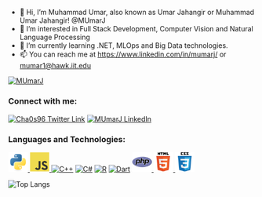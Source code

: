 - 👋 Hi, I’m Muhammad Umar, also known as Umar Jahangir or Muhammad Umar Jahangir! @MUmarJ
- 👀 I’m interested in Full Stack Development, Computer Vision and Natural Language Processing
- 🌱 I’m currently learning .NET, MLOps and Big Data technologies.
- 📫 You can reach me at https://www.linkedin.com/in/mumarj/ or mumar1@hawk.iit.edu

<!---
MUmarJ/MUmarJ is a ✨ special ✨ repository because its `README.md` (this file) appears on your GitHub profile.
You can click the Preview link to take a look at your changes.
--->

<p align="left"> <a href="https://twitter.com/Cha0s96" target="blank"><img src="https://img.shields.io/twitter/follow/Cha0s96?logo=twitter&style=for-the-badge" alt="MUmarJ" /></a> </p>

<h3 align="left">Connect with me:</h3>
<p align="left">
<a href="https://twitter.com/Cha0s96" target="blank"><img align="center" src="https://raw.githubusercontent.com/rahuldkjain/github-profile-readme-generator/master/src/images/icons/Social/twitter.svg" alt="Cha0s96 Twitter Link" height="30" width="40" /></a>
<a href="https://www.linkedin.com/in/mumarj/" target="blank"><img align="center" src="https://raw.githubusercontent.com/rahuldkjain/github-profile-readme-generator/master/src/images/icons/Social/linked-in-alt.svg" alt="MUmarJ LinkedIn" height="30" width="40" /></a>
</p>

<h3 align="left">Languages and Technologies:</h3>
<p style="display:inline; align: left;">
<!-- Python -->
<a href="https://www.python.org" target="_blank" rel="noreferrer"> <img src="https://raw.githubusercontent.com/devicons/devicon/master/icons/python/python-original.svg" alt="python" width="40" height="40"/> </a> <!-- JavaScript --> <a href="https://developer.mozilla.org/en-US/docs/Web/JavaScript" target="_blank" rel="noreferrer"> <img src="https://raw.githubusercontent.com/devicons/devicon/master/icons/javascript/javascript-original.svg" alt="javascript" width="40" height="40"/> <!-- C++ --> <a href="https://isocpp.org/" target="_blank" rel="noreferrer"> <img src="https://upload.wikimedia.org/wikipedia/commons/1/18/ISO_C%2B%2B_Logo.svg" alt="C++" width="40" height="40"/></a> <!-- C# --> <a href="https://learn.microsoft.com/en-us/dotnet/csharp/" target="_blank" rel="noreferrer"> <img src="https://cdn.worldvectorlogo.com/logos/c--4.svg" alt="C#" width="40" height="40"/></a> <!-- R --> <a href="https://www.r-project.org/" target="_blank" rel="noreferrer"> <img src="https://www.logo.wine/a/logo/R_(programming_language)/R_(programming_language)-Logo.wine.svg" alt="R" width="40" height="40"/></a> <!-- Dart --> <a href="https://dart.dev/" target="_blank" rel="noreferrer"> <img src="https://uxwing.com/wp-content/themes/uxwing/download/brands-and-social-media/dart-programming-language-icon.svg" alt="Dart" width="40" height="40"/></a> <!-- PHP --> <a href="https://www.php.net" target="_blank" rel="noreferrer"> <img src="https://raw.githubusercontent.com/devicons/devicon/master/icons/php/php-original.svg" alt="php" width="40" height="40"/> </a> <!-- HTML5 --> <a href="https://www.w3.org/html/" target="_blank" rel="noreferrer"> <img src="https://raw.githubusercontent.com/devicons/devicon/master/icons/html5/html5-original-wordmark.svg" alt="html5" width="40" height="40"/> </a> <!-- CSS --> <a href="https://www.w3schools.com/css/" target="_blank" rel="noreferrer"> <img src="https://raw.githubusercontent.com/devicons/devicon/master/icons/css3/css3-original-wordmark.svg" alt="css3" width="40" height="40"/> </a>

</p>

![Top Langs](https://github-readme-stats.vercel.app/api/top-langs/?username=mumarj&theme=aura&layout=compact&hide=jupyter%20notebook,CSS)
